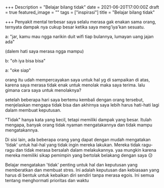 +++
Description = "Belajar bilang tidak"
date = 2021-06-20T17:00:00Z
draft = true
featured_image = ""
tags = ["inspirasi"]
title = "Belajar bilang tidak"

+++
Penyakit mental terbesar saya selalu merasa gak enakan sama orang, ternyata dampak nya cukup besar ketika saya meng'iya'kan sesuatu.

a: "jar, kamu mau ngga narikin duit wifi tiap bulannya, lumayan uang jajan ada"

(dalem hati saya merasa ngga mampu)

b: "oh iya bisa bisa"

a: "oke siap"

orang itu udah mempercayakan saya untuk hal yg di sampaikan di atas, karena saya merasa tidak enak untuk menolak maka saya terima. lalu gimana cara saya untuk menolaknya?

setelah beberapa hari saya bertemu kembali dengan orang tersebut, menjelaskan mengapa tidak bisa dan akhirnya saya lebih harus hati-hati lagi dalam membuat keputusan.

"Tidak" hanya kata yang kecil, tetapi memiliki dampak yang besar. Itulah mengapa, banyak orang tidak nyaman mengatakannya dan tidak mampu mengatakannya.

Di sisi lain, ada beberapa orang yang dapat dengan mudah mengatakan 'tidak' untuk hal-hal yang tidak ingin mereka lakukan. Mereka tidak ragu-ragu dan tidak merasa bersalah dalam melakukannya. yaa mungkin karena mereka memiliki sikap pemimpin yang bertolak belakang dengan saya 😥

Belajar mengatakan 'tidak' penting untuk hal dan keputusan yang memberatkan dan membuat stres. Ini adalah keputusan dan kebiasaan yang harus di bentuk untuk kebaikan diri sendiri tanpa merasa egois. Ini semua tentang menghormati prioritas dan waktu